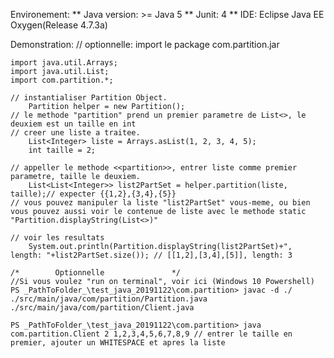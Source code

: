Environement:
** Java version: >= Java 5
** Junit: 4
** IDE: Eclipse Java EE Oxygen(Release 4.7.3a)


Demonstration:
	// optionnelle: import le package com.partition.jar

	import java.util.Arrays;
	import java.util.List;
	import com.partition.*;
	
	// instantialiser Partition Object.
		Partition helper = new Partition();
	// le methode "partition" prend un premier parametre de List<>, le deuxiem est un taille en int
	// creer une liste a traitee.
		List<Integer> liste = Arrays.asList(1, 2, 3, 4, 5);
		int taille = 2;

	// appeller le methode <<partition>>, entrer liste comme premier parametre, taille le deuxiem.
		List<List<Integer>> list2PartSet = helper.partition(liste, taille);// expecter {{1,2},{3,4},{5}}
	// vous pouvez manipuler la liste "list2PartSet" vous-meme, ou bien vous pouvez aussi voir le contenue de liste avec le methode static "Partition.displayString(List<>)"

	// voir les resultats
		System.out.println(Partition.displayString(list2PartSet)+", length: "+list2PartSet.size()); // [[1,2],[3,4],[5]], length: 3

	/*        Optionnelle               */
	//Si vous voulez "run on terminal", voir ici (Windows 10 Powershell)
	PS _PathToFolder_\test_java_20191122\com.partition> javac -d ./ ./src/main/java/com/partition/Partition.java ./src/main/java/com/partition/Client.java
	
	PS _PathToFolder_\test_java_20191122\com.partition> java com.partition.Client 2 1,2,3,4,5,6,7,8,9 // entrer le taille en premier, ajouter un WHITESPACE et apres la liste